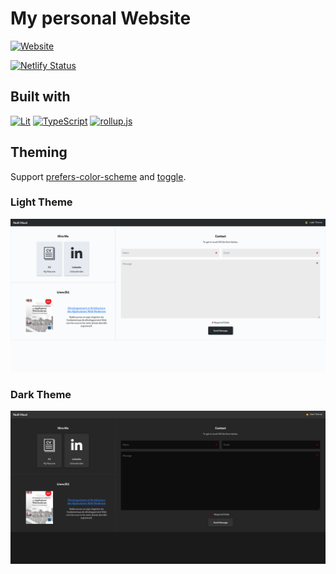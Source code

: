 # My personal Website

[![Website](https://a11ybadges.com/badge?logo=link&text=noelmace.com)](https://noelmace.com)

[![Netlify Status](https://api.netlify.com/api/v1/badges/1c79fd5e-63f1-4790-a751-9ab1536ab793/deploy-status)](https://app.netlify.com/sites/noelmace-page/deploys)

## Built with

[![Lit](https://a11ybadges.com/badge?logo=lit)](https://lit.dev)
[![TypeScript](https://a11ybadges.com/badge?logo=typescript)](https://www.typescriptlang.org/)
[![rollup.js](https://a11ybadges.com/badge?logo=rollupdotjs)](https://rollupjs.org/)

## Theming

Support [prefers-color-scheme](https://developer.mozilla.org/docs/Web/CSS/@media/prefers-color-scheme) and [toggle](https://github.com/GoogleChromeLabs/dark-mode-toggle).

### Light Theme

[![capture](/docs/capture-light.png)](https://noelmace.com/)

### Dark Theme

[![capture dark theme](/docs/capture-dark.png)](https://noelmace.com/?theme=dark)
